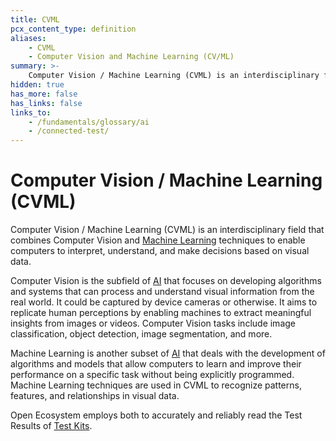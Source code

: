 ```yaml
---
title: CVML
pcx_content_type: definition
aliases:
    - CVML
    - Computer Vision and Machine Learning (CV/ML)
summary: >-
    Computer Vision / Machine Learning (CVML) is an interdisciplinary field that combines Computer Vision and [Machine Learning](/fundamentals/glossary/ai) techniques to enable computers to interpret, understand, and make decisions based on visual data.
hidden: true
has_more: false
has_links: false
links_to:
    - /fundamentals/glossary/ai
    - /connected-test/
---
```


# Computer Vision / Machine Learning (CVML)

Computer Vision / Machine Learning (CVML) is an interdisciplinary field that combines Computer Vision and [Machine Learning](/fundamentals/glossary/ai) techniques to enable computers to interpret, understand, and make decisions based on visual data.

Computer Vision is the subfield of [AI](/fundamentals/glossary/ai) that focuses on developing algorithms and systems that can process and understand visual information from the real world. It could be captured by device cameras or otherwise. It aims to replicate human perceptions by enabling machines to extract meaningful insights from images or videos. Computer Vision tasks include image classification, object detection, image segmentation, and more.

Machine Learning is another subset of [AI](/fundamentals/glossary/ai) that deals with the development of algorithms and models that allow computers to learn and improve their performance on a specific task without being explicitly programmed. Machine Learning techniques are used in CVML to recognize patterns, features, and relationships in visual data.

Open Ecosystem employs both to accurately and reliably read the Test Results of [Test Kits](/connected-test/).
